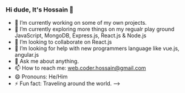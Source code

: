 ### Hi dude, It's Hossain 👋

- 🔭 I’m currently working on some of my own projects.
- 🌱 I’m currently exploring more things on my regualr play ground JavaScript, MongoDB, Express.js, React.js & Node.js
- 👯 I’m looking to collaborate on React.js
- 🤔 I’m looking for help with new programmers language like vue.js, angular.js
- 💬 Ask me about anything.
- 📫 How to reach me: web.coder.hossain@gmail.com
- 😄 Pronouns: He/Him
- ⚡ Fun fact: Traveling around the world.
-->
